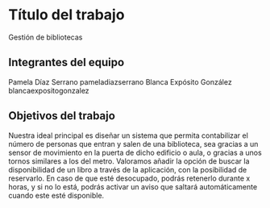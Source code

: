 # Título del trabajo

Gestión de bibliotecas

## Integrantes del equipo

Pamela Díaz Serrano pameladiazserrano
Blanca Expósito González blancaexpositogonzalez

## Objetivos del trabajo

Nuestra ideal principal es diseñar un sistema que permita contabilizar el número de personas que entran y salen de una biblioteca, sea gracias a un sensor de movimiento en la puerta de dicho edificio o aula, o gracias a unos tornos similares a los del metro. 
Valoramos añadir la opción de buscar la disponibilidad de un libro a través de la aplicación, con la posibilidad de reservarlo. En caso de que esté desocupado, podrás retenerlo durante x horas, y si no lo está, podrás activar un aviso que saltará automáticamente cuando este esté disponible.
